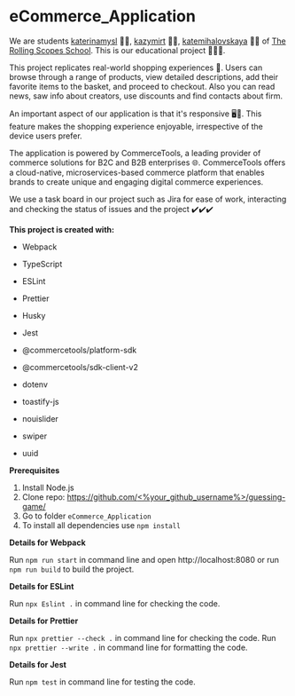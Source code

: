 # eCommerce_Application

We are students [katerinamysl](https://github.com/katerinamysl) 🙋‍♀️, [kazymirt](https://github.com/kazymirt) 🙋‍♂️, [katemihalovskaya](https://github.com/katemihalovskaya) 🙋‍♀️ of [The Rolling Scopes School](https://rollingscopes.com/). This is our educational project 📓🧑‍🎓.

This project replicates real-world shopping experiences 🛒. Users can browse through a range of products, view detailed descriptions, add their favorite items to the basket, and proceed to checkout. Also you can read news, saw info about creators, use discounts and find contacts about firm.

An important aspect of our application is that it's responsive 🖥️📱. This feature makes the shopping experience enjoyable, irrespective of the device users prefer.

The application is powered by CommerceTools, a leading provider of commerce solutions for B2C and B2B enterprises 🌐. CommerceTools offers a cloud-native, microservices-based commerce platform that enables brands to create unique and engaging digital commerce experiences.

We use a task board in our project such as Jira for ease of work, interacting and checking the status of issues and the project ✔️✔️✔️

**This project is created with:**

- Webpack
- TypeScript
- ESLint
- Prettier
- Husky
- Jest

- @commercetools/platform-sdk
- @commercetools/sdk-client-v2
- dotenv
- toastify-js
- nouislider
- swiper
- uuid

**Prerequisites**

1. Install Node.js
1. Clone repo: [https://github.com/<%your_github_username%>/guessing-game/](https://github.com/KaterinaMysl/eCommerce_Application.git)
1. Go to folder `eCommerce_Application`
1. To install all dependencies use `npm install`

**Details for Webpack**

Run `npm run start` in command line and open http://localhost:8080 or run `npm run build` to build the project.

**Details for ESLint**

Run `npx Eslint .` in command line for checking the code.

**Details for Prettier**

Run `npx prettier --check .` in command line for checking the code.
Run `npx prettier --write .` in command line for formatting the code.

**Details for Jest**

Run `npm test` in command line for testing the code.
